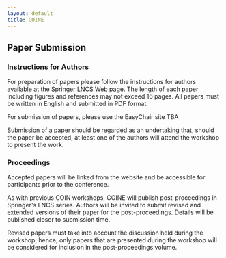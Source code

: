 ```yaml
---
layout: default
title: COINE
---
```


## Paper Submission

### Instructions for Authors

For preparation of papers please follow the instructions for authors available at the [Springer LNCS Web page](https://www.springer.com/gp/computer-science/lncs/conference-proceedings-guidelines).
The length of each paper including figures and references may not exceed 16 pages.
All papers must be written in English and submitted in PDF format. 

For submission of papers, please use the EasyChair site TBA

Submission of a paper should be regarded as an undertaking that, should the paper be accepted, at least one of the authors will attend the workshop to present the work. 

### Proceedings

Accepted papers will be linked from the website and be accessible for participants prior to the conference.

As with previous COIN workshops, COINE will publish post-proceedings in Springer's LNCS series. Authors will be invited to submit revised and extended versions of their paper for  the post-proceedings. Details will be published closer to submission time. 

Revised papers must take into account the discussion held during the workshop; hence, only papers that are presented during the workshop will be considered for inclusion in the post-proceedings volume.
